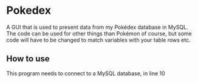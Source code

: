 # Pokedex
A GUI that is used to present data from my Pokédex database in MySQL. The code can be used for other things than Pokémon of course, but some code will have to be changed to match variables with your table rows etc. 

## How to use
This program needs to connect to a MySQL database, in line 10 
